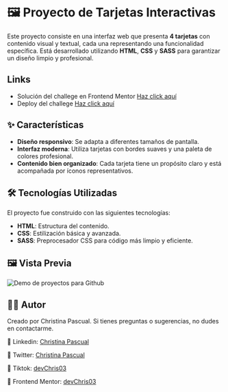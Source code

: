 # 🖼️ Proyecto de Tarjetas Interactivas

Este proyecto consiste en una interfaz web que presenta **4 tarjetas** con contenido visual y textual, cada una representando una funcionalidad específica. Está desarrollado utilizando **HTML**, **CSS** y **SASS** para garantizar un diseño limpio y profesional.

## Links
* Solución del challege en Frontend Mentor [Haz click aquí](https://www.frontendmentor.io/solutions/responsive-four-card-with-css-grid-w_DZtFI9sn)
* Deploy del challege [Haz click aquí](https://devchris03.github.io/Four_card/)

## ✨ Características

- **Diseño responsivo**: Se adapta a diferentes tamaños de pantalla.
- **Interfaz moderna**: Utiliza tarjetas con bordes suaves y una paleta de colores profesional.
- **Contenido bien organizado**: Cada tarjeta tiene un propósito claro y está acompañada por íconos representativos.

## 🛠️ Tecnologías Utilizadas

El proyecto fue construido con las siguientes tecnologías:

- **HTML**: Estructura del contenido.
- **CSS**: Estilización básica y avanzada.
- **SASS**: Preprocesador CSS para código más limpio y eficiente.

## 🖼️ Vista Previa
![Demo de proyectos para Github](https://github.com/user-attachments/assets/f69cc769-475e-43b2-8774-716e1367f9a3)

## 👩‍💻 Autor

Creado por Christina Pascual. Si tienes preguntas o sugerencias, no dudes en contactarme.

:nazar_amulet: Linkedin: [Christina Pascual](https://www.linkedin.com/in/christina-pascual/)

:nazar_amulet: Twitter: [Christina Pascual](https://x.com/devchris03)

:nazar_amulet: Tiktok: [devChris03](https://www.tiktok.com/@devchris03?_t=8p5TriBHr3G&_r=1)

:nazar_amulet: Frontend Mentor: [devChris03](https://www.frontendmentor.io/profile/devchris03)


